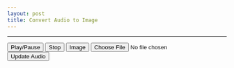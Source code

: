 ```yaml
---
layout: post
title: Convert Audio to Image
---
```


<div id="waveform"></div>

<hr>
<button id="play">Play/Pause</button>
<button id="stop">Stop</button>
<button id="image">Image</button>
<input type="file" id="file" />
<button id="update">Update Audio</button>

<script src="https://unpkg.com/wavesurfer.js"></script>
<script src="/js/wave.js">